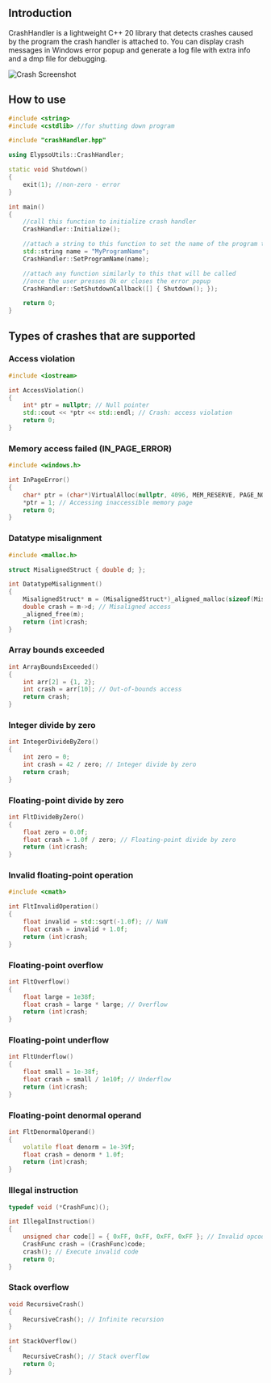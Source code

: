 ## Introduction

CrashHandler is a lightweight C++ 20 library that detects crashes caused by the program the crash handler is attached to. You can display crash messages in Windows error popup and generate a log file with extra info and a dmp file for debugging.

![Crash Screenshot](images/crash_popup.png)

## How to use

```cpp
#include <string>
#include <cstdlib> //for shutting down program

#include "crashHandler.hpp"

using ElypsoUtils::CrashHandler;

static void Shutdown()
{
    exit(1); //non-zero - error
}

int main()
{
    //call this function to initialize crash handler
    CrashHandler::Initialize();

    //attach a string to this function to set the name of the program that will be displayed when the program crashes
    std::string name = "MyProgramName";
    CrashHandler::SetProgramName(name);

    //attach any function similarly to this that will be called
    //once the user presses Ok or closes the error popup
    CrashHandler::SetShutdownCallback([] { Shutdown(); });

    return 0;
}
```

## Types of crashes that are supported

### Access violation

```cpp
#include <iostream>

int AccessViolation()
{
    int* ptr = nullptr; // Null pointer
    std::cout << *ptr << std::endl; // Crash: access violation
    return 0;
}
```

### Memory access failed (IN_PAGE_ERROR)

```cpp
#include <windows.h>

int InPageError()
{
    char* ptr = (char*)VirtualAlloc(nullptr, 4096, MEM_RESERVE, PAGE_NOACCESS);
    *ptr = 1; // Accessing inaccessible memory page
    return 0;
}
```

### Datatype misalignment

```cpp
#include <malloc.h>

struct MisalignedStruct { double d; };

int DatatypeMisalignment()
{
    MisalignedStruct* m = (MisalignedStruct*)_aligned_malloc(sizeof(MisalignedStruct), 1);
    double crash = m->d; // Misaligned access
    _aligned_free(m);
    return (int)crash;
}
```

### Array bounds exceeded

```cpp
int ArrayBoundsExceeded()
{
    int arr[2] = {1, 2};
    int crash = arr[10]; // Out-of-bounds access
    return crash;
}
```

### Integer divide by zero

```cpp
int IntegerDivideByZero()
{
    int zero = 0;
    int crash = 42 / zero; // Integer divide by zero
    return crash;
}
```

### Floating-point divide by zero

```cpp
int FltDivideByZero()
{
    float zero = 0.0f;
    float crash = 1.0f / zero; // Floating-point divide by zero
    return (int)crash;
}
```

### Invalid floating-point operation

```cpp
#include <cmath>

int FltInvalidOperation()
{
    float invalid = std::sqrt(-1.0f); // NaN
    float crash = invalid + 1.0f;
    return (int)crash;
}
```

### Floating-point overflow

```cpp
int FltOverflow()
{
    float large = 1e38f;
    float crash = large * large; // Overflow
    return (int)crash;
}
```

### Floating-point underflow

```cpp
int FltUnderflow()
{
    float small = 1e-38f;
    float crash = small / 1e10f; // Underflow
    return (int)crash;
}
```

### Floating-point denormal operand

```cpp
int FltDenormalOperand()
{
    volatile float denorm = 1e-39f;
    float crash = denorm * 1.0f;
    return (int)crash;
}
```

### Illegal instruction

```cpp
typedef void (*CrashFunc)();

int IllegalInstruction()
{
    unsigned char code[] = { 0xFF, 0xFF, 0xFF, 0xFF }; // Invalid opcodes
    CrashFunc crash = (CrashFunc)code;
    crash(); // Execute invalid code
    return 0;
}
```

### Stack overflow

```cpp
void RecursiveCrash()
{
    RecursiveCrash(); // Infinite recursion
}

int StackOverflow()
{
    RecursiveCrash(); // Stack overflow
    return 0;
}
```
